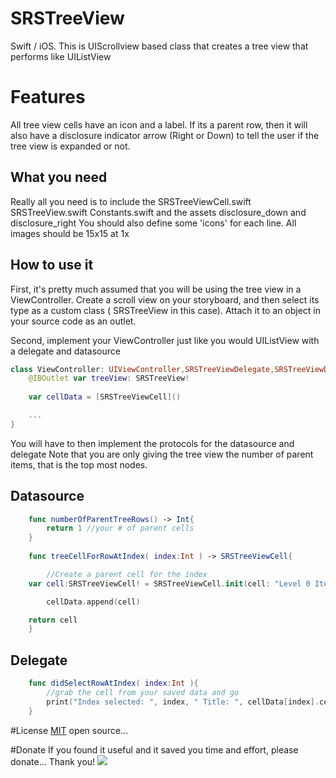 SRSTreeView
========
Swift / iOS.  This is UIScrollview based class that creates a tree view that performs like UIListView

Features
========
All tree view cells have an icon and a label.  If its a parent row, then it will also have a disclosure indicator arrow (Right or Down) to tell the user if the tree view is expanded or not.

What you need
---
Really all you need is to include the 
SRSTreeViewCell.swift
SRSTreeView.swift
Constants.swift
and the assets disclosure_down and disclosure_right
You should also define some 'icons' for each line.
All images should be 15x15 at 1x


How to use it
--- 
First, it's pretty much assumed that you will be using the tree view in a ViewController.
Create a scroll view on your storyboard, and then select its type as a custom class ( SRSTreeView in this case).  Attach it to an object in your source code as an outlet.

Second, implement your ViewController just like you would UIListView with a delegate and datasource

```swift
class ViewController: UIViewController,SRSTreeViewDelegate,SRSTreeViewDataSource {
    @IBOutlet var treeView: SRSTreeView!
    
    var cellData = [SRSTreeViewCell]()

    ...
}

```

You will have to then implement the protocols for the datasource and delegate
Note that you are only giving the tree view the number of parent items, that is the top most nodes.

## Datasource

```swift
    func numberOfParentTreeRows() -> Int{
        return 1 //your # of parent cells
    }
    
    func treeCellForRowAtIndex( index:Int ) -> SRSTreeViewCell{

    	//Create a parent cell for the index
	var cell:SRSTreeViewCell! = SRSTreeViewCell.init(cell: "Level 0 Item 0",  icon: "icon_0")

        cellData.append(cell)

	return cell
    }

```

## Delegate

```swift
    func didSelectRowAtIndex( index:Int ){
        //grab the cell from your saved data and go
        print("Index selected: ", index, " Title: ", cellData[index].cellTitle!)
    }
```



#License
[MIT](http://choosealicense.com/licenses/mit/) open source... 

#Donate
If you found it useful and it saved you time and effort, please donate...  Thank you!
[![](https://www.paypalobjects.com/en_US/i/btn/btn_donateCC_LG.gif)](https://www.paypal.me/SStahurski)
